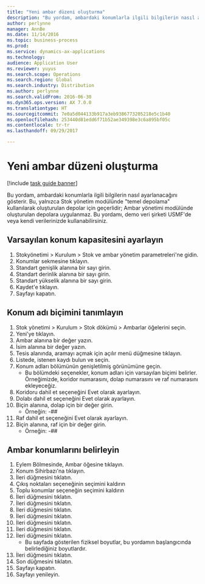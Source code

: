 ```yaml
---
title: "Yeni ambar düzeni oluşturma"
description: "Bu yordam, ambardaki konumlarla ilgili bilgilerin nasıl ayarlanacağını gösterir."
author: perlynne
manager: AnnBe
ms.date: 11/14/2016
ms.topic: business-process
ms.prod: 
ms.service: dynamics-ax-applications
ms.technology: 
audience: Application User
ms.reviewer: yuyus
ms.search.scope: Operations
ms.search.region: Global
ms.search.industry: Distribution
ms.author: perlynne
ms.search.validFrom: 2016-06-30
ms.dyn365.ops.version: AX 7.0.0
ms.translationtype: HT
ms.sourcegitcommit: 7e0a5d044133b917a3eb9386773205218e5c1b40
ms.openlocfilehash: 253440d81edd6f71b52ae349398e3c6a895bf05c
ms.contentlocale: tr-tr
ms.lasthandoff: 09/29/2017

---
```

# <a name="create-a-new-warehouse-layout"></a>Yeni ambar düzeni oluşturma

[!include [task guide banner](../../includes/task-guide-banner.md)]

Bu yordam, ambardaki konumlarla ilgili bilgilerin nasıl ayarlanacağını gösterir. Bu, yalnızca Stok yönetim modülünde "temel depolama" kullanılarak oluşturulan depolar için geçerlidir; Ambar yönetimi modülünde oluşturulan depolara uygulanmaz. Bu yordamı, demo veri şirketi USMF'de veya kendi verilerinizde kullanabilirsiniz.


## <a name="set-the-default-location-capacity"></a>Varsayılan konum kapasitesini ayarlayın
1. Stokyönetimi > Kurulum > Stok ve ambar yönetim parametreleri'ne gidin.
2. Konumlar sekmesine tıklayın.
3. Standart genişlik alanına bir sayı girin.
4. Standart derinlik alanına bir sayı girin.
5. Standart yükselik alanına bir sayı girin.
6. Kaydet'e tıklayın.
7. Sayfayı kapatın.

## <a name="define-the-location-name-format"></a>Konum adı biçimini tanımlayın
1. Stok yönetimi > Kurulum > Stok dökümü > Ambarlar öğelerini seçin.
2. Yeni'ye tıklayın.
3. Ambar alanına bir değer yazın.
4. İsim alanına bir değer yazın.
5. Tesis alanında, aramayı açmak için açılır menü düğmesine tıklayın.
6. Listede, istenen kaydı bulun ve seçin.
7. Konum adları bölümünün genişletilmiş görünümüne geçin.
    * Bu bölümdeki seçenekler, konum adları için varsayılan biçimi belirler. Örneğimizde, koridor numarasını, dolap numarasını ve raf numarasını ekleyeceğiz.  
8. Koridoru dahil et seçeneğini Evet olarak ayarlayın.
9. Dolabı dahil et seçeneğini Evet olarak ayarlayın.
10. Biçin alanına, dolap için bir değer girin.
    * Örneğin: -##  
11. Raf dahil et seçeneğini Evet olarak ayarlayın.
12. Biçin alanına, raf için bir değer girin.
    * Örneğin: -##  

## <a name="define-warehouse-locations"></a>Ambar konumlarını belirleyin
1. Eylem Bölmesinde, Ambar öğesine tıklayın.
2. Konum Sihirbazı'na tıklayın.
3. İleri düğmesini tıklatın.
4. Çıkış noktaları seçeneğinin seçimini kaldırın
5. Toplu konumlar seçeneğin seçimini kaldırın
6. İleri düğmesini tıklatın.
7. İleri düğmesini tıklatın.
8. İleri düğmesini tıklatın.
9. İleri düğmesini tıklatın.
10. İleri düğmesini tıklatın.
11. İleri düğmesini tıklatın.
12. İleri düğmesini tıklatın.
    * Bu sayfada gösterilen fiziksel boyutlar, bu yordamın başlangıcında belirlediğiniz boyutlardır.  
13. İleri düğmesini tıklatın.
14. Son düğmesini tıklatın.
15. Sayfayı kapatın.
16. Sayfayı yenileyin.

